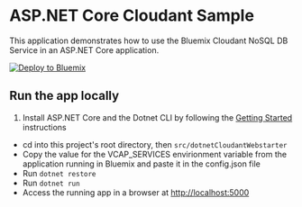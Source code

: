 # ASP.NET Core Cloudant Sample

This application demonstrates how to use the Bluemix Cloudant NoSQL DB Service in an ASP.NET Core application.

[![Deploy to Bluemix](https://bluemix.net/deploy/button.png)](https://bluemix.net/deploy?repository=https://github.com/IBM-Bluemix/aspnet-core-cloudant)

## Run the app locally

1. Install ASP.NET Core and the Dotnet CLI by following the [Getting Started][] instructions
+ cd into this project's root directory, then `src/dotnetCloudantWebstarter`
+ Copy the value for the VCAP_SERVICES envirionment variable from the application running in Bluemix and paste it in the config.json file
+ Run `dotnet restore`
+ Run `dotnet run`
+ Access the running app in a browser at [http://localhost:5000]()

[Getting Started]: http://docs.asp.net/en/latest/getting-started/index.html
